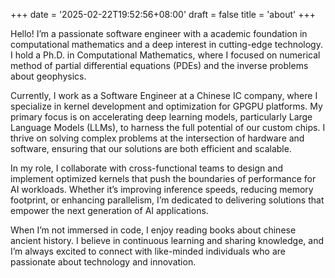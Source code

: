 +++
date = '2025-02-22T19:52:56+08:00'
draft = false
title = 'about'
+++

Hello! I’m a passionate software engineer with a academic foundation in computational mathematics and a deep interest in cutting-edge technology. I hold a Ph.D. in Computational Mathematics, where I focused on numerical method of partial differential equations (PDEs) and the inverse problems about geophysics. 

Currently, I work as a Software Engineer at a Chinese IC company, where I specialize in kernel development and optimization for GPGPU platforms. My primary focus is on accelerating deep learning models, particularly Large Language Models (LLMs), to harness the full potential of our custom chips. I thrive on solving complex problems at the intersection of hardware and software, ensuring that our solutions are both efficient and scalable.

In my role, I collaborate with cross-functional teams to design and implement optimized kernels that push the boundaries of performance for AI workloads. Whether it’s improving inference speeds, reducing memory footprint, or enhancing parallelism, I’m dedicated to delivering solutions that empower the next generation of AI applications.

When I’m not immersed in code, I enjoy reading books about chinese ancient history. I believe in continuous learning and sharing knowledge, and I’m always excited to connect with like-minded individuals who are passionate about technology and innovation.
